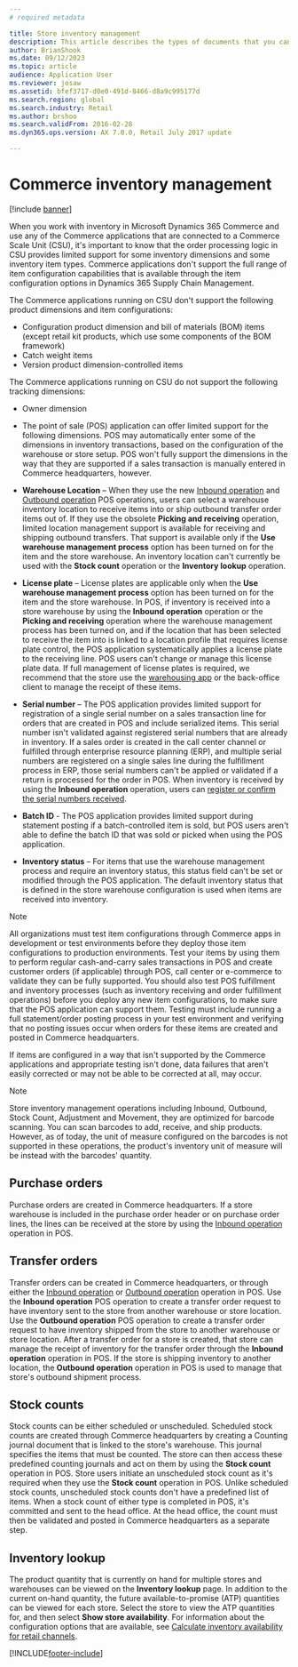 ```yaml
---
# required metadata

title: Store inventory management
description: This article describes the types of documents that you can use to manage inventory.
author: BrianShook
ms.date: 09/12/2023
ms.topic: article
audience: Application User
ms.reviewer: josaw
ms.assetid: bfef3717-d0e0-491d-8466-d8a9c995177d
ms.search.region: global
ms.search.industry: Retail
ms.author: brshoo
ms.search.validFrom: 2016-02-28
ms.dyn365.ops.version: AX 7.0.0, Retail July 2017 update

---
```


# Commerce inventory management

[!include [banner](includes/banner.md)]

When you work with inventory in Microsoft Dynamics 365 Commerce and use any of the Commerce applications that are connected to a Commerce Scale Unit (CSU), it's important to know that the order processing logic in CSU provides limited support for some inventory dimensions and some inventory item types. Commerce applications don't support the full range of item configuration capabilities that is available through the item configuration options in Dynamics 365 Supply Chain Management.

The Commerce applications running on CSU don't support the following product dimensions and item configurations:

- Configuration product dimension and bill of materials (BOM) items (except retail kit products, which use some components of the BOM framework)
- Catch weight items
- Version product dimension-controlled items

The Commerce applications running on CSU do not support the following tracking dimensions:
- Owner dimension

- The point of sale (POS) application can offer limited support for the following dimensions. POS may automatically enter some of the dimensions in inventory transactions, based on the configuration of the warehouse or store setup. POS won't fully support the dimensions in the way that they are supported if a sales transaction is manually entered in Commerce headquarters, however.

- **Warehouse Location** – When they use the new [Inbound operation](./pos-inbound-inventory-operation.md) and [Outbound operation](./pos-outbound-inventory-operation.md) POS operations, users can select a warehouse inventory location to receive items into or ship outbound transfer order items out of. If they use the obsolete **Picking and receiving** operation, limited location management support is available for receiving and shipping outbound transfers. That support is available only if the **Use warehouse management process** option has been turned on for the item and the store warehouse. An inventory location can't currently be used with the **Stock count** operation or the **Inventory lookup** operation.

- **License plate** – License plates are applicable only when the **Use warehouse management process** option has been turned on for the item and the store warehouse. In POS, if inventory is received into a store warehouse by using the **Inbound operation** operation or the **Picking and receiving** operation where the warehouse management process has been turned on, and if the location that has been selected to receive the item into is linked to a location profile that requires license plate control, the POS application systematically applies a license plate to the receiving line. POS users can't change or manage this license plate data. If full management of license plates is required, we recommend that the store use the [warehousing app](../supply-chain/warehousing/install-configure-warehousing-app.md) or the back-office client to manage the receipt of these items.

- **Serial number** – The POS application provides limited support for registration of a single serial number on a sales transaction  line for orders that are created in POS and include serialized items. This serial number isn't validated against registered serial numbers that are already in inventory. If a sales order is created in the call center channel or fulfilled through enterprise resource planning (ERP), and multiple serial numbers are registered on a single sales line during the fulfillment process in ERP, those serial numbers can't be applied or validated if a return is processed for the order in POS. When inventory is received by using the **Inbound operation** operation, users can [register or confirm the serial numbers received](./pos-serialized-items.md).

- **Batch ID** - The POS application provides limited support during statement posting if a batch-controlled item is sold, but POS users aren't able to define the batch ID that was sold or picked when using the POS application.

- **Inventory status** – For items that use the warehouse management process and require an inventory status, this status field can't be set or modified through the POS application. The default inventory status that is defined in the store warehouse configuration is used when items are received into inventory.

> [!NOTE]
> All organizations must test item configurations through Commerce apps in development or test environments before they deploy those item configurations to production environments. Test your items by using them to perform regular cash-and-carry sales transactions in POS and create customer orders (if applicable) through POS, call center or e-commerce to validate they can be fully supported. You should also test POS fulfillment and inventory processes (such as inventory receiving and order fulfillment operations) before you deploy any new item configurations, to make sure that the POS application can support them. Testing must include running a full statement/order posting process in your test environment and verifying that no posting issues occur when orders for these items are created and posted in Commerce headquarters.
>
> If items are configured in a way that isn't supported by the Commerce applications and appropriate testing isn't done, data failures that aren't easily corrected or may not be able to be corrected at all, may occur.

> [!NOTE]
> Store inventory management operations including Inbound, Outbound, Stock Count, Adjustment and Movement, they are optimized for barcode scanning. You can scan barcodes to add, receive, and ship products. However, as of today, the unit of measure configured on the barcodes is not supported in these operations, the product's inventory unit of measure will be instead with the barcodes' quantity.

## Purchase orders

Purchase orders are created in Commerce headquarters. If a store warehouse is included in the purchase order header or on purchase order lines, the lines can be received at the store by using the [Inbound operation](./pos-inbound-inventory-operation.md) operation in POS.

## Transfer orders

Transfer orders can be created in Commerce headquarters, or through either the [Inbound operation](./pos-inbound-inventory-operation.md) or [Outbound operation](./pos-outbound-inventory-operation.md) operation in POS. Use the **Inbound operation** POS operation to create a transfer order request to have inventory sent to the store from another warehouse or store location. Use the **Outbound operation** POS operation to create a transfer order request to have inventory shipped from the store to another warehouse or store location. After a transfer order for a store is created, that store can manage the receipt of inventory for the transfer order through the **Inbound operation** operation in POS. If the store is shipping inventory to another location, the **Outbound operation** operation in POS is used to manage that store's outbound shipment process.

## Stock counts

Stock counts can be either scheduled or unscheduled. Scheduled stock counts are created through Commerce headquarters by creating a Counting journal document that is linked to the store's warehouse. This journal specifies the items that must be counted. The store can then access these predefined counting journals and act on them by using the **Stock count** operation in POS. Store users initiate an unscheduled stock count as it's required when they use the **Stock count** operation in POS. Unlike scheduled stock counts, unscheduled stock counts don't have a predefined list of items. When a stock count of either type is completed in POS, it's committed and sent to the head office. At the head office, the count must then be validated and posted in Commerce headquarters as a separate step.

## Inventory lookup

The product quantity that is currently on hand for multiple stores and warehouses can be viewed on the **Inventory lookup** page. In addition to the current on-hand quantity, the future available-to-promise (ATP) quantities can be viewed for each store. Select the store to view the ATP quantities for, and then select **Show store availability**. For information about the configuration options that are available, see [Calculate inventory availability for retail channels](./calculated-inventory-retail-channels.md).


[!INCLUDE[footer-include](../includes/footer-banner.md)]
